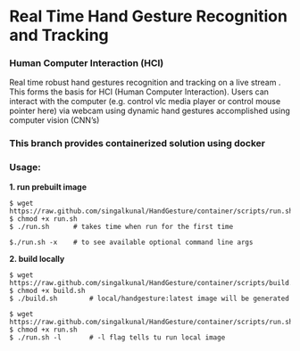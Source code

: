 # Real Time Hand Gesture Recognition and Tracking

### Human Computer Interaction (HCI)

Real time robust hand gestures recognition and tracking on a live stream . This forms the basis for HCI (Human Computer Interaction). Users can interact with the computer (e.g. control vlc media player or control mouse pointer  here) via webcam using dynamic hand gestures accomplished using computer vision (CNN’s)

### This branch provides containerized solution using docker

### Usage:

<b>1. run prebuilt image</b>

    $ wget https://raw.github.com/singalkunal/HandGesture/container/scripts/run.sh
    $ chmod +x run.sh
    $ ./run.sh      # takes time when run for the first time

    $./run.sh -x    # to see available optional command line args


<b>2. build locally</b>

    $ wget https://raw.github.com/singalkunal/HandGesture/container/scripts/build.sh
    $ chmod +x build.sh
    $ ./build.sh        # local/handgesture:latest image will be generated

    $ wget https://raw.github.com/singalkunal/HandGesture/container/scripts/run.sh
    $ chmod +x run.sh
    $ ./run.sh -l       # -l flag tells tu run local image

